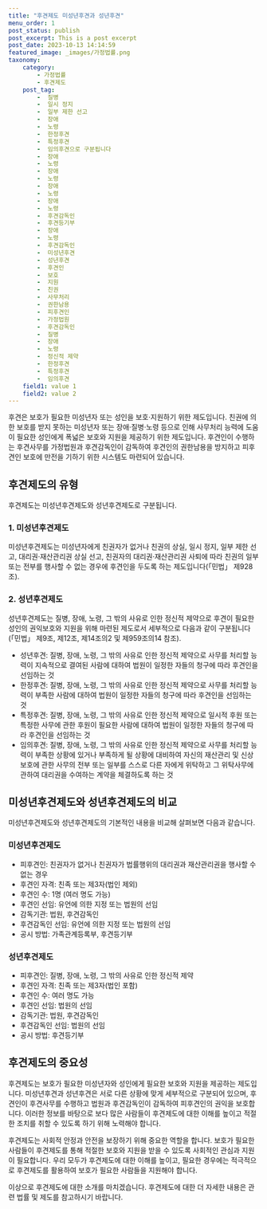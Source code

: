 ```yaml
---
title: "후견제도 미성년후견과 성년후견"
menu_order: 1
post_status: publish
post_excerpt: This is a post excerpt
post_date: 2023-10-13 14:14:59
featured_image: _images/가정법률.png
taxonomy:
    category:
        - 가정법률
        - 후견제도
    post_tag:
        -  질병
        -  일시 정지
        -  일부 제한 선고
        -  장애
        -  노령
        -  한정후견
        -  특정후견
        -  임의후견으로 구분됩니다
        -  장애
        -  노령
        -  장애
        -  노령
        -  장애
        -  노령
        -  장애
        -  노령
        -  후견감독인
        -  후견등기부
        -  장애
        -  노령
        -  후견감독인
        -  미성년후견
        -  성년후견
        -  후견인
        -  보호
        -  지원
        -  친권
        -  사무처리
        -  권한남용
        -  피후견인
        -  가정법원
        -  후견감독인
        -  질병
        -  장애
        -  노령
        -  정신적 제약
        -  한정후견
        -  특정후견
        -  임의후견
    field1: value 1
    field2: value 2
---
```




후견은 보호가 필요한 미성년자 또는 성인을 보호·지원하기 위한 제도입니다. 친권에 의한 보호를 받지 못하는 미성년자 또는 장애·질병·노령 등으로 인해 사무처리 능력에 도움이 필요한 성인에게 폭넓은 보호와 지원을 제공하기 위한 제도입니다. 후견인이 수행하는 후견사무를 가정법원과 후견감독인이 감독하여 후견인의 권한남용을 방지하고 피후견인 보호에 만전을 기하기 위한 시스템도 마련되어 있습니다.

## 후견제도의 유형

후견제도는 미성년후견제도와 성년후견제도로 구분됩니다. 

### 1. 미성년후견제도

미성년후견제도는 미성년자에게 친권자가 없거나 친권의 상실, 일시 정지, 일부 제한 선고, 대리권·재산관리권 상실 선고, 친권자의 대리권·재산관리권 사퇴에 따라 친권의 일부 또는 전부를 행사할 수 없는 경우에 후견인을 두도록 하는 제도입니다(「민법」 제928조).

### 2. 성년후견제도

성년후견제도는 질병, 장애, 노령, 그 밖의 사유로 인한 정신적 제약으로 후견이 필요한 성인의 권익보호와 지원을 위해 마련된 제도로서 세부적으로 다음과 같이 구분됩니다(「민법」 제9조, 제12조, 제14조의2 및 제959조의14 참조).

- 성년후견: 질병, 장애, 노령, 그 밖의 사유로 인한 정신적 제약으로 사무를 처리할 능력이 지속적으로 결여된 사람에 대하여 법원이 일정한 자들의 청구에 따라 후견인을 선임하는 것
- 한정후견: 질병, 장애, 노령, 그 밖의 사유로 인한 정신적 제약으로 사무를 처리할 능력이 부족한 사람에 대하여 법원이 일정한 자들의 청구에 따라 후견인을 선임하는 것
- 특정후견: 질병, 장애, 노령, 그 밖의 사유로 인한 정신적 제약으로 일시적 후원 또는 특정한 사무에 관한 후원이 필요한 사람에 대하여 법원이 일정한 자들의 청구에 따라 후견인을 선임하는 것
- 임의후견: 질병, 장애, 노령, 그 밖의 사유로 인한 정신적 제약으로 사무를 처리할 능력이 부족한 상황에 있거나 부족하게 될 상황에 대비하여 자신의 재산관리 및 신상보호에 관한 사무의 전부 또는 일부를 스스로 다른 자에게 위탁하고 그 위탁사무에 관하여 대리권을 수여하는 계약을 체결하도록 하는 것

## 미성년후견제도와 성년후견제도의 비교

미성년후견제도와 성년후견제도의 기본적인 내용을 비교해 살펴보면 다음과 같습니다.

### 미성년후견제도

- 피후견인: 친권자가 없거나 친권자가 법률행위의 대리권과 재산관리권을 행사할 수 없는 경우
- 후견인 자격: 친족 또는 제3자(법인 제외)
- 후견인 수: 1명 (여러 명도 가능)
- 후견인 선임: 유언에 의한 지정 또는 법원의 선임
- 감독기관: 법원, 후견감독인
- 후견감독인 선임: 유언에 의한 지정 또는 법원의 선임
- 공시 방법: 가족관계등록부, 후견등기부

### 성년후견제도

- 피후견인: 질병, 장애, 노령, 그 밖의 사유로 인한 정신적 제약
- 후견인 자격: 친족 또는 제3자(법인 포함)
- 후견인 수: 여러 명도 가능
- 후견인 선임: 법원의 선임
- 감독기관: 법원, 후견감독인
- 후견감독인 선임: 법원의 선임
- 공시 방법: 후견등기부

## 후견제도의 중요성

후견제도는 보호가 필요한 미성년자와 성인에게 필요한 보호와 지원을 제공하는 제도입니다. 미성년후견과 성년후견은 서로 다른 상황에 맞게 세부적으로 구분되어 있으며, 후견인이 후견사무를 수행하고 법원과 후견감독인이 감독하여 피후견인의 권익을 보호합니다. 이러한 정보를 바탕으로 보다 많은 사람들이 후견제도에 대한 이해를 높이고 적절한 조치를 취할 수 있도록 하기 위해 노력해야 합니다.

후견제도는 사회적 안정과 안전을 보장하기 위해 중요한 역할을 합니다. 보호가 필요한 사람들이 후견제도를 통해 적절한 보호와 지원을 받을 수 있도록 사회적인 관심과 지원이 필요합니다. 우리 모두가 후견제도에 대한 이해를 높이고, 필요한 경우에는 적극적으로 후견제도를 활용하여 보호가 필요한 사람들을 지원해야 합니다.

이상으로 후견제도에 대한 소개를 마치겠습니다. 후견제도에 대한 더 자세한 내용은 관련 법률 및 제도를 참고하시기 바랍니다.


